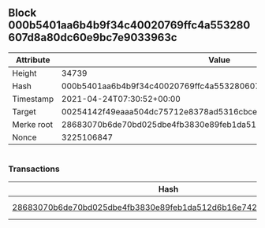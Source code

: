 ## Block 000b5401aa6b4b9f34c40020769ffc4a553280607d8a80dc60e9bc7e9033963c

Attribute | Value
--- | ---
Height | 34739
Hash | 000b5401aa6b4b9f34c40020769ffc4a553280607d8a80dc60e9bc7e9033963c
Timestamp | 2021-04-24T07:30:52+00:00
Target | 00254142f49eaaa504dc75712e8378ad5316cbcead634704b3734b6271167cc4
Merke root | 28683070b6de70bd025dbe4fb3830e89feb1da512d6b16e74255aeba1dc2bc50
Nonce | 3225106847

```

```

### Transactions

Hash | Amount
--- | ---
[28683070b6de70bd025dbe4fb3830e89feb1da512d6b16e74255aeba1dc2bc50](28683070b6de70bd025dbe4fb3830e89feb1da512d6b16e74255aeba1dc2bc50.md) | 10.00000000 SKEPTI 
